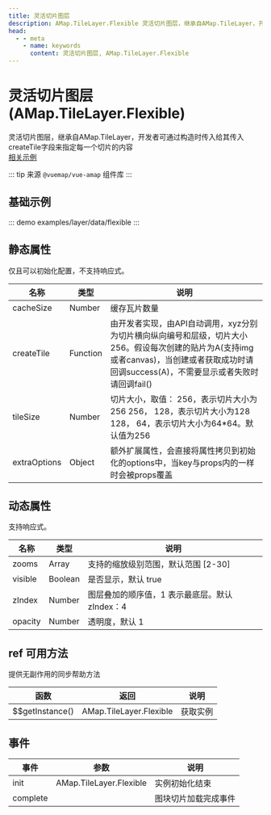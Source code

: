 ```yaml
---
title: 灵活切片图层
description: AMap.TileLayer.Flexible 灵活切片图层，继承自AMap.TileLayer，开发者可通过构造时传入给其传入createTile字段来指定每一个切片的内容
head:
  - - meta
    - name: keywords
      content: 灵活切片图层, AMap.TileLayer.Flexible
---
```


# 灵活切片图层 (AMap.TileLayer.Flexible)
灵活切片图层，继承自AMap.TileLayer，开发者可通过构造时传入给其传入createTile字段来指定每一个切片的内容<br/>
[相关示例](https://lbs.amap.com/api/jsapi-v2/example/selflayer/flex-canvas/)

::: tip
来源 ```@vuemap/vue-amap``` 组件库
:::

## 基础示例

::: demo
examples/layer/data/flexible
:::


## 静态属性
仅且可以初始化配置，不支持响应式。

名称 | 类型 | 说明
---|---|---|
cacheSize | Number | 缓存瓦片数量
createTile | Function | 由开发者实现，由API自动调用，xyz分别为切片横向纵向编号和层级，切片大小 256。假设每次创建的贴片为A(支持img或者canvas)，当创建或者获取成功时请回调success(A)，不需要显示或者失败时请回调fail()
tileSize | Number | 切片大小，取值： 256，表示切片大小为256 256， 128，表示切片大小为128 128， 64，表示切片大小为64*64。默认值为256
extraOptions | Object | 额外扩展属性，会直接将属性拷贝到初始化的options中，当key与props内的一样时会被props覆盖

## 动态属性
支持响应式。

名称 | 类型 | 说明
---|---|---|
zooms | Array | 支持的缩放级别范围，默认范围 [2-30]
visible | Boolean | 是否显示，默认 true
zIndex | Number | 图层叠加的顺序值，1 表示最底层。默认 zIndex：4
opacity | Number | 透明度，默认 1

## ref 可用方法
提供无副作用的同步帮助方法

函数 | 返回 | 说明
---|---|---|
$$getInstance() | AMap.TileLayer.Flexible | 获取实例

## 事件

事件 | 参数 | 说明
---|---|---|
init | AMap.TileLayer.Flexible | 实例初始化结束
complete |  | 图块切片加载完成事件
